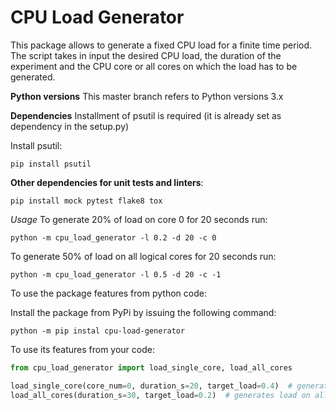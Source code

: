CPU Load Generator
==================

This package allows to generate a fixed CPU load for a finite time period.
The script takes in input the desired CPU load, the duration of the experiment and
the CPU core or all cores on which the load has to be generated.

**Python versions**
This master branch refers to Python versions 3.x

**Dependencies**
Installment of psutil is required (it is already set as dependency in the setup.py)

Install psutil: 
    
    pip install psutil
	
**Other dependencies for unit tests and linters**:
    
    pip install mock pytest flake8 tox

*Usage*
To generate 20% of load on core 0 for 20 seconds run:

    python -m cpu_load_generator -l 0.2 -d 20 -c 0

To generate 50% of load on all logical cores for 20 seconds run:

    python -m cpu_load_generator -l 0.5 -d 20 -c -1

To use the package features from python code:

Install the package from PyPi by issuing the following command:

    python -m pip instal cpu-load-generator

To use its features from your code:

```python
from cpu_load_generator import load_single_core, load_all_cores

load_single_core(core_num=0, duration_s=20, target_load=0.4)  # generate load on single core (0)
load_all_cores(duration_s=30, target_load=0.2)  # generates load on all cores
```



